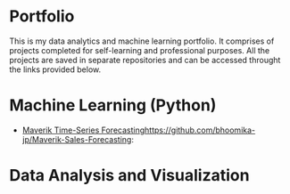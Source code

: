 # Portfolio
This is my data analytics and machine learning portfolio. It comprises of projects completed for self-learning and professional purposes. All the projects are saved in separate repositories and can be accessed throught the links provided below. 

# Machine Learning (Python)

- [Maverik Time-Series Forecasting](https://github.com/bhoomika-jp/Maverik-Sales-Forecasting)https://github.com/bhoomika-jp/Maverik-Sales-Forecasting: 

# Data Analysis and Visualization


